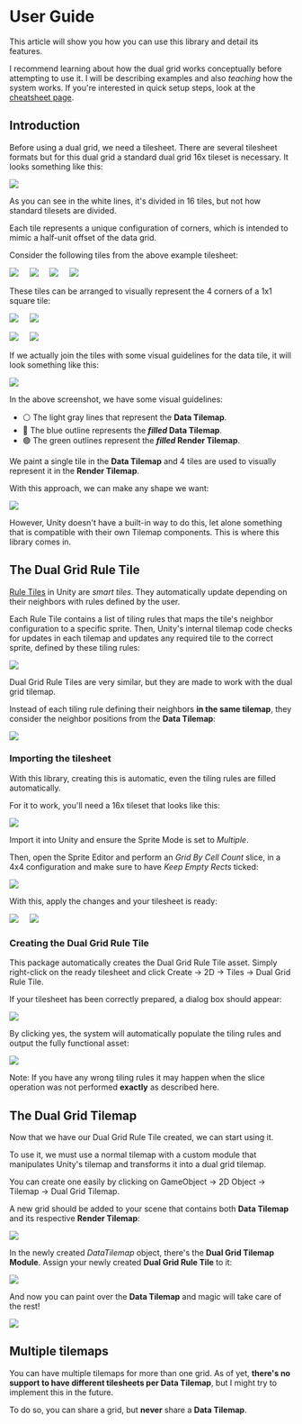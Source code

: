 # User Guide

This article will show you how you can use this library and detail its features.

I recommend learning about how the dual grid works conceptually before attempting to use it. I will be describing examples and also _teaching_ how the system works. If you're interested in quick setup steps, look at the [cheatsheet page](cheatsheet.md).

## Introduction

Before using a dual grid, we need a tilesheet. There are several tilesheet formats but for this dual grid a standard dual grid 16x tileset is necessary. It looks something like this:

![](Images/16x-tileset-divided.png)

As you can see in the white lines, it's divided in 16 tiles, but not how standard tilesets are divided. 

Each tile represents a unique configuration of corners, which is intended to mimic a half-unit offset of the data grid. 

Consider the following tiles from the above example tilesheet:

![](Images/example-tile-top-left.png) ‎ ‎ ‎ ‎ 
![](Images/example-tile-top-right.png) ‎ ‎ ‎ ‎ 
![](Images/example-tile-bottom-left.png) ‎ ‎ ‎ ‎ 
![](Images/example-tile-bottom-right.png) ‎ ‎ ‎ ‎ 

These tiles can be arranged to visually represent the 4 corners of a 1x1 square tile:

![](Images/example-tile-bottom-right.png) ‎ ‎ ‎ ‎ 
![](Images/example-tile-bottom-left.png)

![](Images/example-tile-top-right.png) ‎ ‎ ‎ ‎ 
![](Images/example-tile-top-left.png) ‎ ‎ ‎ ‎ 

If we actually join the tiles with some visual guidelines for the data tile, it will look something like this:

![](Images/combined-render-tile-example.png)

In the above screenshot, we have some visual guidelines: 
- ⚪ The light gray lines that represent the __Data Tilemap__. 
- 🔵 The blue outline represents the ___filled_ Data Tilemap__.
- 🟢 The green outlines represent the ___filled_ Render Tilemap__.

We paint a single tile in the __Data Tilemap__ and 4 tiles are used to visually represent it in the __Render Tilemap__.

With this approach, we can make any shape we want:

![](Images/tilemap-combinations-example.png)

However, Unity doesn't have a built-in way to do this, let alone something that is compatible with their own Tilemap components. This is where this library comes in.

## The Dual Grid Rule Tile

[Rule Tiles](https://docs.unity3d.com/Packages/com.unity.2d.tilemap.extras@4.1/manual/RuleTile.html) in Unity are _smart tiles_. They automatically update depending on their neighbors with rules defined by the user. 

Each Rule Tile contains a list of tiling rules that maps the tile's neighbor configuration to a specific sprite. Then, Unity's internal tilemap code checks for updates in each tilemap and updates any required tile to the correct sprite, defined by these tiling rules:

![](Images/unity-rule-tile-example.png)

Dual Grid Rule Tiles are very similar, but they are made to work with the dual grid tilemap. 

Instead of each tiling rule defining their neighbors __in the same tilemap__, they consider the neighbor positions from the __Data Tilemap__:

![](Images/dual-grid-rule-tile-example.png)

### Importing the tilesheet

With this library, creating this is automatic, even the tiling rules are filled automatically.

For it to work, you'll need a 16x tileset that looks like this:

![](Images/16x-tileset-divided.png)

Import it into Unity and ensure the Sprite Mode is set to _Multiple_.

Then, open the Sprite Editor and perform an _Grid By Cell Count_ slice, in a 4x4 configuration and make sure to have _Keep Empty Rects_ ticked:

![](Images/sprite-editor-slice.png)

With this, apply the changes and your tilesheet is ready:

![](Images/ready-tilesheet.png) 
‎ ‎ ‎ ‎ 
![](Images/ready-tilesheet-explorer.png)

### Creating the Dual Grid Rule Tile

This package automatically creates the Dual Grid Rule Tile asset. Simply right-click on the ready tilesheet and click Create -> 2D -> Tiles -> Dual Grid Rule Tile. 

If your tilesheet has been correctly prepared, a dialog box should appear:

![](Images/confirm-automatic-tiling-rules.png)

By clicking yes, the system will automatically populate the tiling rules and output the fully functional asset:

![](Images/dual-grid-rule-tile-example.png)

Note: If you have any wrong tiling rules it may happen when the slice operation was not performed __exactly__ as described here.

## The Dual Grid Tilemap

Now that we have our Dual Grid Rule Tile created, we can start using it.

To use it, we must use a normal tilemap with a custom module that manipulates Unity's tilemap and transforms it into a dual grid tilemap.

You can create one easily by clicking on GameObject -> 2D Object -> Tilemap -> Dual Grid Tilemap.

A new grid should be added to your scene that contains both __Data Tilemap__ and its respective __Render Tilemap__:

![](Images/dual-grid-hierarchy.png)

In the newly created _DataTilemap_ object, there's the __Dual Grid Tilemap Module__. Assign your newly created __Dual Grid Rule Tile__ to it:

![](Images/dual-grid-tilemap-module.png)

And now you can paint over the __Data Tilemap__ and magic will take care of the rest!

![](Images/dual-grid-tilemap-usage.gif)

## Multiple tilemaps

You can have multiple tilemaps for more than one grid. As of yet, __there's no support to have different tilesheets per Data Tilemap__, but I might try to implement this in the future.

To do so, you can share a grid, but __never__ share a __Data Tilemap__. 
